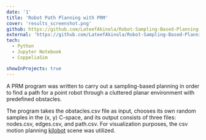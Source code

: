 ```yaml
---
date: '1'
title: 'Robot Path Planning with PRM'
cover: 'results_screenshot.png'
github: https://github.com/LateefAkinola/Robot-Sampling-Based-Planning-with-PRM'
external: 'https://github.com/LateefAkinola/Robot-Sampling-Based-Planning-with-PRM'
tech:
  - Python
  - Jupyter Notebook
  - CoppeliaSim

showInProjects: true
---
```


A PRM program was written to carry out a sampling-based planning in order to find a path for a point robot through a cluttered planar environment with predefined obstacles.

The program takes the obstacles.csv file as input, chooses its own random samples in the (x, y) C-space, and its output consists of three files: nodes.csv, edges.csv, and path.csv.
For visualization purposes, the csv motion planning [kilobot](https://www.kilobotics.com/) scene was utilized.

